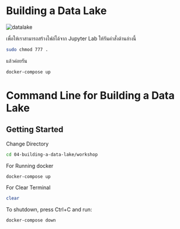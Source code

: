 # Building a Data Lake

![datalake](https://user-images.githubusercontent.com/111840507/201708646-3f597e21-568d-4636-8809-b7efe48d1a21.jpg)


เพื่อให้เราสามารถสร้างไฟล์ได้จาก Jupyter Lab ให้รันคำสั่งด้านล่างนี้

```sh
sudo chmod 777 .
```

แล้วค่อยรัน

```sh
docker-compose up
```
# Command Line for Building a Data Lake

## Getting Started


Change Directory
```sh
cd 04-building-a-data-lake/workshop
```


For Running docker
```sh
docker-compose up
```


For Clear Terminal
```sh
clear
```

To shutdown, press Ctrl+C and run:

```sh
docker-compose down
```



